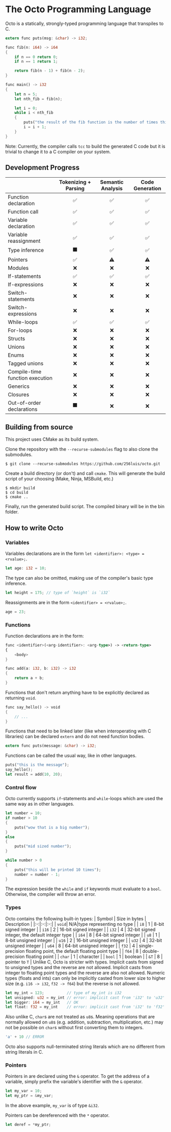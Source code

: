 # The Octo Programming Language
Octo is a statically, strongly-typed programming language that transpiles to C.
```rust
extern func puts(msg: &char) -> i32;

func fib(n: i64) -> i64
{
    if n == 0 return 0;
    if n == 1 return 1;

    return fib(n - 1) + fib(n - 2);
}

func main() -> i32
{
    let n = 5;
    let nth_fib = fib(n);

    let i = 0;
    while i < nth_fib
    {
        puts("the result of the fib function is the number of times this is printed");
        i = i + 1;
    }
}

```
Note: Currently, the compiler calls `tcc` to build the generated C code but it is trivial to change it to a C compiler on your system.

## Development Progress
| | Tokenizing + Parsing | Semantic Analysis | Code Generation |
|-|:-:|:-:|:-:|
| Function declaration | ✅ | ✅ | ✅ |
| Function call | ✅ | ✅ | ✅ |
| Variable declaration | ✅ | ✅ | ✅ |
| Variable reassignment | ✅ | ✅ | ✅ |
| Type inference | ⬛ | ✅ | ✅ |
| Pointers | ✅ | ⚠️ | ⚠️ |
| Modules | ❌| ❌ | ❌ |
| If-statements | ✅ | ✅ | ✅ |
| If-expressions | ❌ | ❌ | ❌ |
| Switch-statements | ❌ | ❌ | ❌ |
| Switch-expressions | ❌ | ❌ | ❌ |
| While-loops | ✅ | ✅ | ✅ |
| For-loops | ❌ | ❌ | ❌ |
| Structs | ❌ | ❌ | ❌ |
| Unions | ❌ | ❌ | ❌ |
| Enums | ❌ | ❌ | ❌ |
| Tagged unions | ❌ | ❌ | ❌ |
| Compile-time function execution | ❌ | ❌ | ❌ |
| Generics | ❌ | ❌ | ❌ |
| Closures | ❌ | ❌ | ❌ |
| Out-of-order declarations | ⬛ | ❌ | ❌ |

## Building from source
This project uses CMake as its build system.

Clone the repository with the `--recurse-submodules` flag to also clone the submodules.
```
$ git clone --recurse-submodules https://github.com/256luis/octo.git
```
Create a build directory (or don't) and call `cmake`. This will generate the build script of your choosing (Make, Ninja, MSBuild, etc.)
```
$ mkdir build
$ cd build
$ cmake ..
```
Finally, run the generated build script. The compiled binary will be in the bin folder.

## How to write Octo

### Variables
Variables declarations are in the form `let <identifier>: <type> = <rvalue>;`.
```rust
let age: i32 = 10;
```
The type can also be omitted, making use of the compiler's basic type inference.
```rust
let height = 175; // type of `height` is `i32`
```
Reassignments are in the form `<identifier> = <rvalue>;`.
```rust
age = 23;
```

### Functions
Function declarations are in the form:
```rust
func <identifier>(<arg-identifier>: <arg-type>) -> <return-type>
{
    <body>
}

func add(a: i32, b: i32) -> i32
{
	return a + b;
}
```
Functions that don't return anything have to be explicitly declared as returning `void`.
```rust
func say_hello() -> void
{
    // ...
}
```
Functions that need to be linked later (like when interoperating with C libraries) can be declared `extern` and do not need function bodies.
```rust
extern func puts(message: &char) -> i32;
```
Functions can be called the usual way, like in other languages.
```rust
puts("this is the message");
say_hello();
let result = add(10, 20);
```

### Control flow
Octo currently supports `if`-statements and `while`-loops which are used the same way as in other languages.
```rust
let number = 10;
if number > 10
{
    puts("wow that is a big number");
}
else
{
	puts("mid sized number");
}

while number > 0
{
	puts("this will be printed 10 times");
	number = number - 1;
}
```
The expression beside the `while` and `if` keywords must evaluate to a `bool`. Otherwise, the compiler will throw an error.

### Types
Octo contains the following built-in types:
| Symbol | Size in bytes | Description |
|:-:|:-:|:-:|
| `void`| N/A|type representing no type |
| `i8` | 1 | 8-bit signed integer |
| `i16` | 2 | 16-bit signed integer |
| `i32` | 4 | 32-bit signed integer, the default integer type |
| `i64` | 8 | 64-bit signed integer |
| `u8` | 1 | 8-bit unsigned integer |
| `u16` | 2 | 16-bit unsigned integer |
| `u32` | 4 | 32-bit unsigned integer |
| `u64` | 8 | 64-bit unsigned integer |
| `f32` | 4 | single-precision floating point, the default floating point type |
| `f64` | 8 | double-precision floating point |
| `char` | 1 | character |
| `bool` | 1 | boolean |
| `&T` | 8 | pointer to `T` |
Unlike C, Octo is stricter with types. Implicit casts from signed to unsigned types and the reverse are not allowed. Implicit casts from integer to floating point types and the reverse are also not allowed. Numeric types (floats and ints) can only be implicitly casted from lower size to higher size (e.g. `i16 -> i32`, `f32 -> f64`) but the reverse is not allowed.
```rust
let my_int = 123;          // type of my_int is i32
let unsigned: u32 = my_int // error: implicit cast from 'i32' to 'u32' is not allowed
let bigger: i64 = my_int   // OK
let float: f32 = my_int    // error: implicit cast from 'i32' to 'f32' is not allowed
```
Also unlike C, `char`s are not treated as `u8`s. Meaning operations that are normally allowed on `u8`s (e.g. addition, subtraction, multiplication, etc.) may not be possible on `char`s without first converting them to integers.
```rust
'a' + 10 // ERROR
```
Octo also supports null-terminated string literals which are no different from string literals in C.

### Pointers
Pointers in are declared using the `&` operator. To get the address of a variable, simply prefix the variable's identifier with the `&` operator.
```rust
let my_var = 10;
let my_ptr = &my_var;
```
In the above example, `my_var` is of type `&i32`.

Pointers can be dereferenced with the `*` operator.
```rust
let deref = *my_ptr;
```
